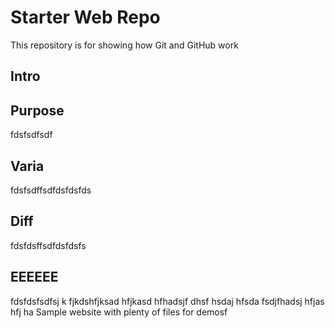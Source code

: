 # Starter Web Repo

This repository is for showing how Git and GitHub work

## Intro
## Purpose
fdsfsdfsdf
## Varia
fdsfsdffsdfdsfdsfds
## Diff
fdsfdsffsdfdsfdsfs
## EEEEEE
fdsfdsfsdfsj k fjkdshfjksad hfjkasd hfhadsjf dhsf hsdaj hfsda
fsdjfhadsj hfjas hfj ha
Sample website with plenty of files for demosf